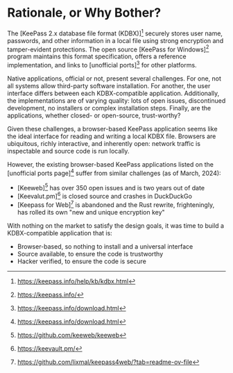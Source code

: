 # Rationale, or Why Bother?

The [KeePass 2.x database file format (KDBX)][^1] securely stores user name,
passwords, and other information in a local file using strong encryption and
tamper-evident protections. The open source [KeePass for Windows][^2] program
maintains this format specification, offers a reference implementation, and
links to [unofficial ports][^3] for other platforms.

Native applications, official or not, present several challenges. For one, not
all systems allow third-party software installation. For another, the user
interface differs between each KDBX-compatible application. Additionally, the
implementations are of varying quality: lots of open issues, discontinued
development, no installers or complex installation steps. Finally, are the
applications, whether closed- or open-source, trust-worthy?

Given these challenges, a browser-based KeePass application seems like the ideal
interface for reading and writing a local KDBX file. Browsers are ubiquitous,
richly interactive, and inherently open: network traffic is inspectable and
source code is run locally.

However, the existing browser-based KeePass applications listed on the
[unofficial ports page][^3] suffer from similar challenges (as of March, 2024):
* [Keeweb][^4] has over 350 open issues and is two years out of date
* [Keevalut.pm][^5] is closed source and crashes in DuckDuckGo
* [Keepass for Web][^6] is abandoned and the Rust rewrite, frighteningly, has
  rolled its own "new and unique encryption key"

With nothing on the market to satisfy the design goals, it was time to build a
KDBX-compatible application that is:
* Browser-based, so nothing to install and a universal interface
* Source available, to ensure the code is trustworthy
* Hacker verified, to ensure the code is secure

[^1]:https://keepass.info/help/kb/kdbx.html
[^2]:https://keepass.info/
[^3]:https://keepass.info/download.html
[^4]:https://github.com/keeweb/keeweb
[^5]:https://keevault.pm/
[^6]:https://github.com/lixmal/keepass4web/?tab=readme-ov-file
